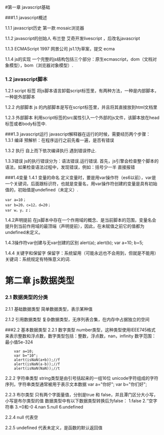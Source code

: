 #第一章 javascript基础

###1.1 javascript概述

1.1.1 javascript历史
第一款 mosaic浏览器 

1.1.2 javascript的创始人
布兰登 艾奇开发livescript ，后改名javascript

1.1.3 ECMAScript
1997 网景公司 js1.1为草案，提交 ecma

1.1.4 js的实现
一个完整的js结构包括三个部分：原生ecmascript，dom（文档对象模型），bom（浏览器对象模型）.

### 1.2 javascript脚本
1.2.1 script 标签
将js脚本语言卸载script标签里，有两种方法，一种是内部脚本，一种是外部脚本
    <script>
           alert{"hello"};
    </script>

1.2.2 内部脚本
js 的内部脚本是写在script标签里，并且将其直接放到html文档里

1.2.3 外部脚本
利用script标签的src属性引入一个外部的js文件，该脚本放在head标签或者body标签中.
     <script src="外部脚本.js"></script>

###1.3 javascript运行
javascript解释器在运行的时候，需要经历两个步骤：
1.3.1 编译
预解析：在程序运行之前先看一遍，是否有错误

1.3.2 执行
自上而下依次编译执行.遇到错误停止.

1.3.3错误
js的执行错误分为：语法错误.运行错误.
首先，js引擎会检查整个脚本的语法，如果检查语法过程中，发现错误，例如：括号少一半
直接报错

###1.4变量
1.4.1 变量的命名
定义变量时，要是用var操作符（es6以前），var是一个关键词，后面跟标识符，也就是变量名，用var操作符创建的变量是具有初始值的，初始值是undefined（未定义）.

    var a=10；
    var b=20，c=12，d=20；
    var w，y，z；

1.4.2声明提前
在js脚本中存在一个作用域的概念、是当前脚本的范围，变量名会提升到当前作用域的最顶端（声明提前），因此，在未赋值之前它的值都为undefined未定义。

1.4.3操作符var创建与无var创建的区别
        alert(a);
        alert(b);
        var a=10;
        b=5;

1.4.4 关键字和保留字
保留字：系统留用（可能永远也不会用到，但就是不能用）
关键词：系统规定有特殊意义的词.


# 第二章 js数据类型
### 2.1 数据类型的分类
2.1.1 基础数据类型
简单数据类型，表示某种值

2.1.2 引用数据类型
复杂数据类型，无序列表合集，在内存中占据独立的空间

###2.2 基本数据类型
2.2.1 数字类型
number类型，这种类型使用IEEE745格式来表示整数和浮点数，数字类型包括：整数，浮点数，nan，infinity
数字范围：最小值5e-324
 

        var a=10;
        var b="10";
        alert(isNaN(a+b));//f
        alert(isNaN(a-b));//f
        alert(isNaN(NaN));//t

2.2.2 字符串类型
string类型是由引号括起来的一组16位 unicode字符组成的字符序列，字符串类型通常被用于表示文本数据
          var a="你好";
          var b="你们好";
 
2.2.3 布尔类型
只有两个字面量值，分别是true 和 false，并且潭门区分大小写，小写是布尔类型的值
数据类型中有以下数据类型转换后为false：
1.false
2.‘’空字符串
3.+0和-0
4.nan
5.null
6.undefined

2.2.4 null
 代表空

2.2.5 undefined
代表未定义，是函数的默认返回值